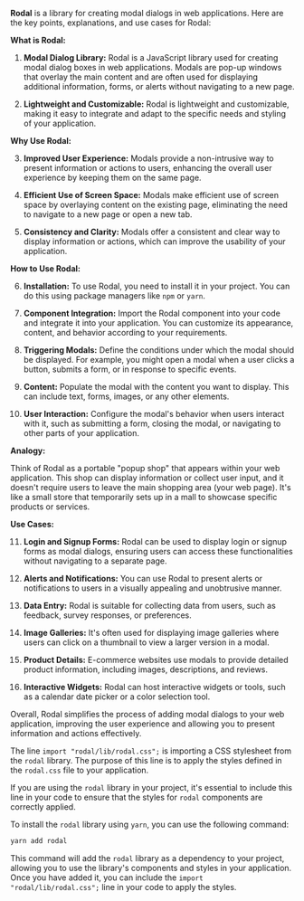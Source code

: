 **Rodal** is a library for creating modal dialogs in web applications. Here are the key points, explanations, and use cases for Rodal:

**What is Rodal:**

1. **Modal Dialog Library:** Rodal is a JavaScript library used for creating modal dialog boxes in web applications. Modals are pop-up windows that overlay the main content and are often used for displaying additional information, forms, or alerts without navigating to a new page.

2. **Lightweight and Customizable:** Rodal is lightweight and customizable, making it easy to integrate and adapt to the specific needs and styling of your application.

**Why Use Rodal:**

3. **Improved User Experience:** Modals provide a non-intrusive way to present information or actions to users, enhancing the overall user experience by keeping them on the same page.

4. **Efficient Use of Screen Space:** Modals make efficient use of screen space by overlaying content on the existing page, eliminating the need to navigate to a new page or open a new tab.

5. **Consistency and Clarity:** Modals offer a consistent and clear way to display information or actions, which can improve the usability of your application.

**How to Use Rodal:**

6. **Installation:** To use Rodal, you need to install it in your project. You can do this using package managers like `npm` or `yarn`.

7. **Component Integration:** Import the Rodal component into your code and integrate it into your application. You can customize its appearance, content, and behavior according to your requirements.

8. **Triggering Modals:** Define the conditions under which the modal should be displayed. For example, you might open a modal when a user clicks a button, submits a form, or in response to specific events.

9. **Content:** Populate the modal with the content you want to display. This can include text, forms, images, or any other elements.

10. **User Interaction:** Configure the modal's behavior when users interact with it, such as submitting a form, closing the modal, or navigating to other parts of your application.

**Analogy:**

Think of Rodal as a portable "popup shop" that appears within your web application. This shop can display information or collect user input, and it doesn't require users to leave the main shopping area (your web page). It's like a small store that temporarily sets up in a mall to showcase specific products or services.

**Use Cases:**

11. **Login and Signup Forms:** Rodal can be used to display login or signup forms as modal dialogs, ensuring users can access these functionalities without navigating to a separate page.

12. **Alerts and Notifications:** You can use Rodal to present alerts or notifications to users in a visually appealing and unobtrusive manner.

13. **Data Entry:** Rodal is suitable for collecting data from users, such as feedback, survey responses, or preferences.

14. **Image Galleries:** It's often used for displaying image galleries where users can click on a thumbnail to view a larger version in a modal.

15. **Product Details:** E-commerce websites use modals to provide detailed product information, including images, descriptions, and reviews.

16. **Interactive Widgets:** Rodal can host interactive widgets or tools, such as a calendar date picker or a color selection tool.

Overall, Rodal simplifies the process of adding modal dialogs to your web application, improving the user experience and allowing you to present information and actions effectively.

The line `import "rodal/lib/rodal.css";` is importing a CSS stylesheet from the `rodal` library. The purpose of this line is to apply the styles defined in the `rodal.css` file to your application. 

If you are using the `rodal` library in your project, it's essential to include this line in your code to ensure that the styles for `rodal` components are correctly applied.

To install the `rodal` library using `yarn`, you can use the following command:

```bash
yarn add rodal
```

This command will add the `rodal` library as a dependency to your project, allowing you to use the library's components and styles in your application. Once you have added it, you can include the `import "rodal/lib/rodal.css";` line in your code to apply the styles.

